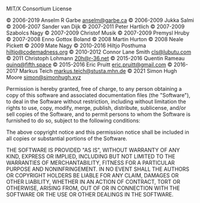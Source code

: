 MIT/X Consortium License

© 2006-2019 Anselm R Garbe <anselm@garbe.ca>
© 2006-2009 Jukka Salmi <jukka at salmi dot ch>
© 2006-2007 Sander van Dijk <a dot h dot vandijk at gmail dot com>
© 2007-2011 Peter Hartlich <sgkkr at hartlich dot com>
© 2007-2009 Szabolcs Nagy <nszabolcs at gmail dot com>
© 2007-2009 Christof Musik <christof at sendfax dot de>
© 2007-2009 Premysl Hruby <dfenze at gmail dot com>
© 2007-2008 Enno Gottox Boland <gottox at s01 dot de>
© 2008 Martin Hurton <martin dot hurton at gmail dot com>
© 2008 Neale Pickett <neale dot woozle dot org>
© 2009 Mate Nagy <mnagy at port70 dot net>
© 2010-2016 Hiltjo Posthuma <hiltjo@codemadness.org>
© 2010-2012 Connor Lane Smith <cls@lubutu.com>
© 2011 Christoph Lohmann <20h@r-36.net>
© 2015-2016 Quentin Rameau <quinq@fifth.space>
© 2015-2016 Eric Pruitt <eric.pruitt@gmail.com>
© 2016-2017 Markus Teich <markus.teich@stusta.mhn.de>
© 2021      Simon Hugh Moore <simon@simonhugh.xyz>

Permission is hereby granted, free of charge, to any person obtaining a
copy of this software and associated documentation files (the "Software"),
to deal in the Software without restriction, including without limitation
the rights to use, copy, modify, merge, publish, distribute, sublicense,
and/or sell copies of the Software, and to permit persons to whom the
Software is furnished to do so, subject to the following conditions:

The above copyright notice and this permission notice shall be included in
all copies or substantial portions of the Software.

THE SOFTWARE IS PROVIDED "AS IS", WITHOUT WARRANTY OF ANY KIND, EXPRESS OR
IMPLIED, INCLUDING BUT NOT LIMITED TO THE WARRANTIES OF MERCHANTABILITY,
FITNESS FOR A PARTICULAR PURPOSE AND NONINFRINGEMENT.  IN NO EVENT SHALL
THE AUTHORS OR COPYRIGHT HOLDERS BE LIABLE FOR ANY CLAIM, DAMAGES OR OTHER
LIABILITY, WHETHER IN AN ACTION OF CONTRACT, TORT OR OTHERWISE, ARISING
FROM, OUT OF OR IN CONNECTION WITH THE SOFTWARE OR THE USE OR OTHER
DEALINGS IN THE SOFTWARE.

